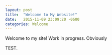 ```yaml
---
layout: post
title:  "Welcome to My Website!"
date:   2015-11-09 23:09:20 -0600
categories: Welcome
---
```

Welcome to my site! Work in progress. Obviously

TEST.